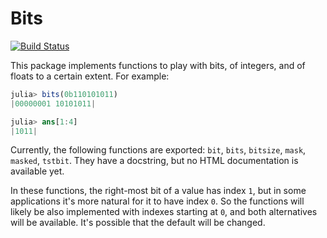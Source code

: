 # Bits

[![Build Status](https://travis-ci.org/rfourquet/Bits.jl.svg?branch=master)](https://travis-ci.org/rfourquet/Bits.jl)

This package implements functions to play with bits, of integers, and of floats to a certain extent.
For example:
```julia
julia> bits(0b110101011)
|00000001 10101011|

julia> ans[1:4]
|1011|
```

Currently, the following functions are exported: `bit`, `bits`, `bitsize`, `mask`, `masked`, `tstbit`.
They have a docstring, but no HTML documentation is available yet.

In these functions, the right-most bit of a value has index `1`, but in some applications it's more natural for it to have index `0`.
So the functions will likely be also implemented with indexes starting at `0`, and both alternatives will be available.
It's possible that the default will be changed.
